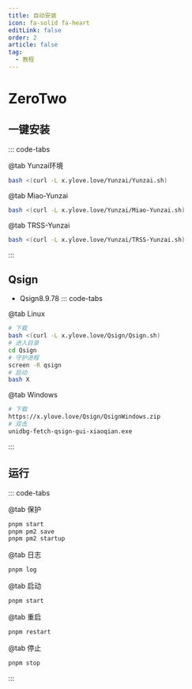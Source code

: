 ```yaml
---
title: 自动安装
icon: fa-solid fa-heart
editLink: false
order: 2
article: false
tag:
  - 教程
---
```


# ZeroTwo
<!-- more -->
## 一键安装

::: code-tabs

@tab Yunzai环境

```bash
bash <(curl -L x.ylove.love/Yunzai/Yunzai.sh)
```

@tab Miao-Yunzai

```bash
bash <(curl -L x.ylove.love/Yunzai/Miao-Yunzai.sh)
```

@tab TRSS-Yunzai

```bash
bash <(curl -L x.ylove.love/Yunzai/TRSS-Yunzai.sh)
```

:::

## Qsign

- Qsign8.9.78
::: code-tabs

@tab Linux

```bash
# 下载
bash <(curl -L x.ylove.love/Qsign/Qsign.sh)
# 进入目录
cd Qsign
# 守护进程
screen -R qsign
# 启动
bash X
```

@tab Windows

```bash
# 下载
https://x.ylove.love/Qsign/QsignWindows.zip
# 双击
unidbg-fetch-qsign-gui-xiaoqian.exe
```
:::

## 运行
::: code-tabs

@tab 保护

```bash
pnpm start
pnpm pm2 save
pnpm pm2 startup
```

@tab 日志

```bash
pnpm log
```

@tab 启动

```bash
pnpm start
```

@tab 重启

```bash
pnpm restart
```

@tab 停止

```bash
pnpm stop
```
:::